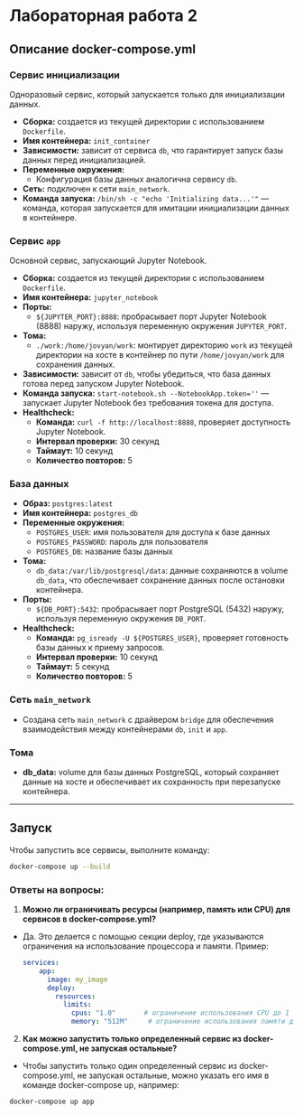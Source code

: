 # Лабораторная работа 2

## Описание docker-compose.yml

### Сервис инициализации

Одноразовый сервис, который запускается только для инициализации данных.

- **Сборка:** создается из текущей директории с использованием `Dockerfile`.
- **Имя контейнера:** `init_container`
- **Зависимости:** зависит от сервиса `db`, что гарантирует запуск базы данных перед инициализацией.
- **Переменные окружения:** 
  - Конфигурация базы данных аналогична сервису `db`.
- **Сеть:** подключен к сети `main_network`.
- **Команда запуска:** `/bin/sh -c "echo 'Initializing data...'"` — команда, которая запускается для имитации инициализации данных в контейнере.

### Сервис `app`

Основной сервис, запускающий Jupyter Notebook.

- **Сборка:** создается из текущей директории с использованием `Dockerfile`.
- **Имя контейнера:** `jupyter_notebook`
- **Порты:**
  - `${JUPYTER_PORT}:8888`: пробрасывает порт Jupyter Notebook (8888) наружу, используя переменную окружения `JUPYTER_PORT`.
- **Тома:**
  - `./work:/home/jovyan/work`: монтирует директорию `work` из текущей директории на хосте в контейнер по пути `/home/jovyan/work` для сохранения данных.
- **Зависимости:** зависит от `db`, чтобы убедиться, что база данных готова перед запуском Jupyter Notebook.
- **Команда запуска:** `start-notebook.sh --NotebookApp.token=''` — запускает Jupyter Notebook без требования токена для доступа.
- **Healthcheck:**
  - **Команда:** `curl -f http://localhost:8888`, проверяет доступность Jupyter Notebook.
  - **Интервал проверки:** 30 секунд
  - **Таймаут:** 10 секунд
  - **Количество повторов:** 5
### База данных

- **Образ:** `postgres:latest`
- **Имя контейнера:** `postgres_db`
- **Переменные окружения:**
  - `POSTGRES_USER`: имя пользователя для доступа к базе данных
  - `POSTGRES_PASSWORD`: пароль для пользователя
  - `POSTGRES_DB`: название базы данных
- **Тома:**
  - `db_data:/var/lib/postgresql/data`: данные сохраняются в volume `db_data`, что обеспечивает сохранение данных после остановки контейнера.
- **Порты:**
  - `${DB_PORT}:5432`: пробрасывает порт PostgreSQL (5432) наружу, используя переменную окружения `DB_PORT`.
- **Healthcheck:**
  - **Команда:** `pg_isready -U ${POSTGRES_USER}`, проверяет готовность базы данных к приему запросов.
  - **Интервал проверки:** 10 секунд
  - **Таймаут:** 5 секунд
  - **Количество повторов:** 5
  
### Сеть `main_network`

- Создана сеть `main_network` с драйвером `bridge` для обеспечения взаимодействия между контейнерами `db`, `init` и `app`.

### Тома

- **db_data:** volume для базы данных PostgreSQL, который сохраняет данные на хосте и обеспечивает их сохранность при перезапуске контейнера.

---

## Запуск

Чтобы запустить все сервисы, выполните команду:

```bash
docker-compose up --build
```

### Ответы на вопросы:
1. **Можно ли ограничивать ресурсы (например, память или CPU) для сервисов в docker-compose.yml?**
  - Да. Это делается с помощью секции deploy, где указываются ограничения на использование процессора и памяти. Пример:
    ```yaml
    services:
        app:
          image: my_image
          deploy:
            resources:
              limits:
                cpus: "1.0"       # ограничение использования CPU до 1 ядра
                memory: "512M"     # ограничение использования памяти до 512 MB
      ```
2. **Как можно запустить только определенный сервис из docker-compose.yml, не запуская остальные?**
  - Чтобы запустить только один определенный сервис из docker-compose.yml, не запуская остальные, можно указать его имя в команде docker-compose up, например:
```bash
docker-compose up app
```
